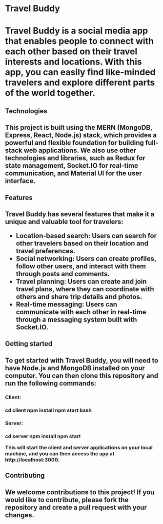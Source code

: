<h1>Travel Buddy<h1>

Travel Buddy is a social media app that enables people to connect with each other based on their travel interests and locations. With this app, you can easily find like-minded travelers and explore different parts of the world together.

<h2>Technologies<h2>

This project is built using the MERN (MongoDB, Express, React, Node.js) stack, which provides a powerful and flexible foundation for building full-stack web applications. We also use other technologies and libraries, such as Redux for state management, Socket.IO for real-time communication, and Material UI for the user interface.

<h2>Features<h2>

Travel Buddy has several features that make it a unique and valuable tool for travelers:

- Location-based search: Users can search for other travelers based on their location and travel preferences.
- Social networking: Users can create profiles, follow other users, and interact with them through posts and comments.
- Travel planning: Users can create and join travel plans, where they can coordinate with others and share trip details and photos.
- Real-time messaging: Users can communicate with each other in real-time through a messaging system built with Socket.IO.

<h2>Getting started<h2>

To get started with Travel Buddy, you will need to have Node.js and MongoDB installed on your computer. You can then clone this repository and run the following commands:

<h3>Client:<h3>
cd client
npm install
npm start
bash

<h3>Server:<h3>
cd server
npm install
npm start

This will start the client and server applications on your local machine, and you can then access the app at http://localhost:3000.

<h2>Contributing<h2>

We welcome contributions to this project! If you would like to contribute, please fork the repository and create a pull request with your changes.
